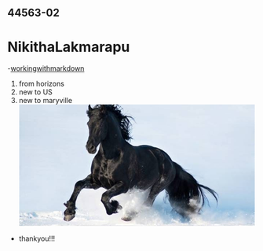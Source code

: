 ## 44563-02
# NikithaLakmarapu
-[workingwithmarkdown](https://github.com/profcase/working-with-markdown)
1. from horizons
1. new to US
1. new to maryville
![love](https://github.com/NikithaLakmarapu/44563-02/blob/master/love.jpg)
- thankyou!!!
